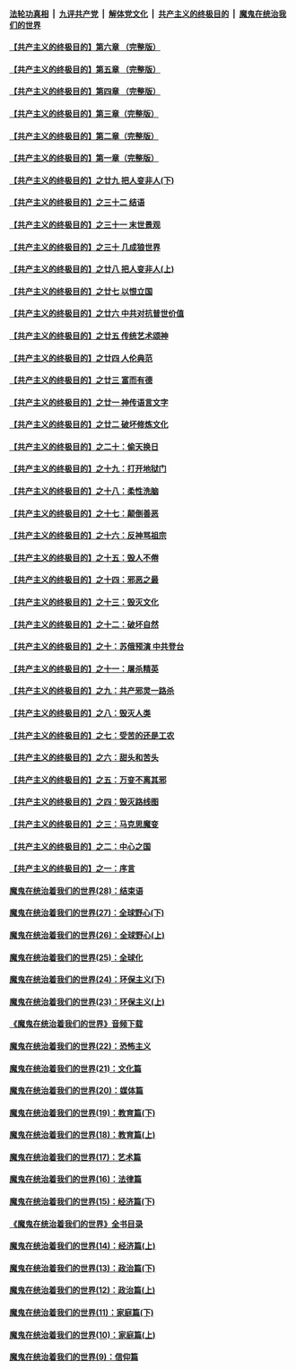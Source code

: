####  [法轮功真相](../../../../basic/blob/master/README.md?t=06221902) &nbsp;|&nbsp; [九评共产党](../../../../9ping.md/blob/master/README.md?t=06221902) &nbsp;|&nbsp; [解体党文化](../../../../jtdwh.md/blob/master/README.md?t=06221902)  &nbsp;|&nbsp; [共产主义的终极目的](../../../../gczydzjmd.md/blob/master/README.md?t=06221902) &nbsp;|&nbsp; [魔鬼在统治我们的世界](../../../../mgztzwmdsj.md/blob/master/README.md?t=06221902) 

#### [【共产主义的终极目的】第六章 （完整版）](../pages/nsc422/n11428913.md?t=06221902) 

#### [【共产主义的终极目的】第五章 （完整版）](../pages/nsc422/n11428912.md?t=06221902) 

#### [【共产主义的终极目的】第四章 （完整版）](../pages/nsc422/n11428907.md?t=06221902) 

#### [【共产主义的终极目的】第三章（完整版）](../pages/nsc422/n11428848.md?t=06221902) 

#### [【共产主义的终极目的】第二章（完整版）](../pages/nsc422/n11428831.md?t=06221902) 

#### [【共产主义的终极目的】第一章（完整版）](../pages/nsc422/n11417651.md?t=06221902) 

#### [【共产主义的终极目的】之廿九 把人变非人(下)](../pages/nsc422/n11344140.md?t=06221902) 

#### [【共产主义的终极目的】之三十二 结语](../pages/nsc422/n11360535.md?t=06221902) 

#### [【共产主义的终极目的】之三十一 末世景观](../pages/nsc422/n11351129.md?t=06221902) 

#### [【共产主义的终极目的】之三十 几成狼世界](../pages/nsc422/n11348280.md?t=06221902) 

#### [【共产主义的终极目的】之廿八 把人变非人(上)](../pages/nsc422/n11340492.md?t=06221902) 

#### [【共产主义的终极目的】之廿七 以恨立国](../pages/nsc422/n11336944.md?t=06221902) 

#### [【共产主义的终极目的】之廿六 中共对抗普世价值](../pages/nsc422/n11324785.md?t=06221902) 

#### [【共产主义的终极目的】之廿五 传统艺术颂神](../pages/nsc422/n11296396.md?t=06221902) 

#### [【共产主义的终极目的】之廿四 人伦典范](../pages/nsc422/n11296397.md?t=06221902) 

#### [【共产主义的终极目的】之廿三 富而有德](../pages/nsc422/n11283598.md?t=06221902) 

#### [【共产主义的终极目的】之廿一 神传语言文字](../pages/nsc422/n11263265.md?t=06221902) 

#### [【共产主义的终极目的】之廿二 破坏修炼文化](../pages/nsc422/n11245728.md?t=06221902) 

#### [【共产主义的终极目的】之二十：偷天换日](../pages/nsc422/n11238846.md?t=06221902) 

#### [【共产主义的终极目的】之十九：打开地狱门](../pages/nsc422/n11206376.md?t=06221902) 

#### [【共产主义的终极目的】之十八：柔性洗脑](../pages/nsc422/n11199994.md?t=06221902) 

#### [【共产主义的终极目的】之十七：颠倒善恶](../pages/nsc422/n11179782.md?t=06221902) 

#### [【共产主义的终极目的】之十六：反神骂祖宗](../pages/nsc422/n11166798.md?t=06221902) 

#### [【共产主义的终极目的】之十五：毁人不倦](../pages/nsc422/n11166792.md?t=06221902) 

#### [【共产主义的终极目的】之十四：邪恶之最](../pages/nsc422/n11150249.md?t=06221902) 

#### [【共产主义的终极目的】之十三：毁灭文化](../pages/nsc422/n11135227.md?t=06221902) 

#### [【共产主义的终极目的】之十二：破坏自然](../pages/nsc422/n11135214.md?t=06221902) 

#### [【共产主义的终极目的】之十：苏俄预演 中共登台](../pages/nsc422/n11118424.md?t=06221902) 

#### [【共产主义的终极目的】之十一：屠杀精英](../pages/nsc422/n11118442.md?t=06221902) 

#### [【共产主义的终极目的】之九：共产邪灵一路杀](../pages/nsc422/n11114139.md?t=06221902) 

#### [【共产主义的终极目的】之八：毁灭人类](../pages/nsc422/n11108503.md?t=06221902) 

#### [【共产主义的终极目的】之七：受苦的还是工农](../pages/nsc422/n11101809.md?t=06221902) 

#### [【共产主义的终极目的】之六：甜头和苦头](../pages/nsc422/n11096971.md?t=06221902) 

#### [【共产主义的终极目的】之五：万变不离其邪](../pages/nsc422/n11091285.md?t=06221902) 

#### [【共产主义的终极目的】之四：毁灭路线图](../pages/nsc422/n11086284.md?t=06221902) 

#### [【共产主义的终极目的】之三：马克思魔变](../pages/nsc422/n11061941.md?t=06221902) 

#### [【共产主义的终极目的】之二：中心之国](../pages/nsc422/n11047728.md?t=06221902) 

#### [【共产主义的终极目的】之一：序言](../pages/nsc422/n11086077.md?t=06221902) 

#### [魔鬼在统治着我们的世界(28)：结束语](../pages/nsc422/n10936246.md?t=06221902) 

#### [魔鬼在统治着我们的世界(27)：全球野心(下)](../pages/nsc422/n10928319.md?t=06221902) 

#### [魔鬼在统治着我们的世界(26)：全球野心(上)](../pages/nsc422/n10900318.md?t=06221902) 

#### [魔鬼在统治着我们的世界(25)：全球化](../pages/nsc422/n10788205.md?t=06221902) 

#### [魔鬼在统治着我们的世界(24)：环保主义(下)](../pages/nsc422/n10695307.md?t=06221902) 

#### [魔鬼在统治着我们的世界(23)：环保主义(上)](../pages/nsc422/n10688613.md?t=06221902) 

#### [《魔鬼在统治着我们的世界》音频下载](../pages/nsc422/n10635553.md?t=06221902) 

#### [魔鬼在统治着我们的世界(22)：恐怖主义](../pages/nsc422/n10614727.md?t=06221902) 

#### [魔鬼在统治着我们的世界(21)：文化篇](../pages/nsc422/n10597706.md?t=06221902) 

#### [魔鬼在统治着我们的世界(20)：媒体篇](../pages/nsc422/n10586579.md?t=06221902) 

#### [魔鬼在统治着我们的世界(19)：教育篇(下)](../pages/nsc422/n10564808.md?t=06221902) 

#### [魔鬼在统治着我们的世界(18)：教育篇(上)](../pages/nsc422/n10526970.md?t=06221902) 

#### [魔鬼在统治着我们的世界(17)：艺术篇](../pages/nsc422/n10499093.md?t=06221902) 

#### [魔鬼在统治着我们的世界(16)：法律篇](../pages/nsc422/n10485969.md?t=06221902) 

#### [魔鬼在统治着我们的世界(15)：经济篇(下)](../pages/nsc422/n10469975.md?t=06221902) 

#### [《魔鬼在统治着我们的世界》全书目录](../pages/nsc422/n10464261.md?t=06221902) 

#### [魔鬼在统治着我们的世界(14)：经济篇(上)](../pages/nsc422/n10457370.md?t=06221902) 

#### [魔鬼在统治着我们的世界(13)：政治篇(下)](../pages/nsc422/n10448270.md?t=06221902) 

#### [魔鬼在统治着我们的世界(12)：政治篇(上)](../pages/nsc422/n10444576.md?t=06221902) 

#### [魔鬼在统治着我们的世界(11)：家庭篇(下)](../pages/nsc422/n10440961.md?t=06221902) 

#### [魔鬼在统治着我们的世界(10)：家庭篇(上)](../pages/nsc422/n10435448.md?t=06221902) 

#### [魔鬼在统治着我们的世界(9)：信仰篇](../pages/nsc422/n10432159.md?t=06221902) 

